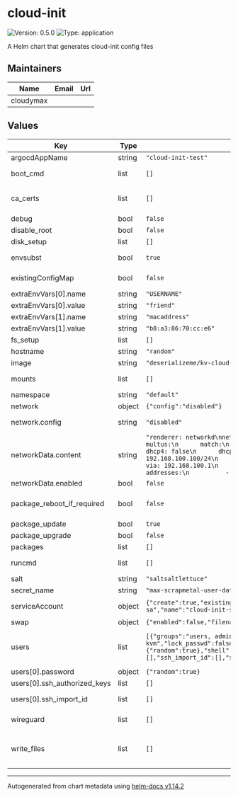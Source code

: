 # cloud-init

![Version: 0.5.0](https://img.shields.io/badge/Version-0.5.0-informational?style=flat-square) ![Type: application](https://img.shields.io/badge/Type-application-informational?style=flat-square)

A Helm chart that generates cloud-init config files

## Maintainers

| Name | Email | Url |
| ---- | ------ | --- |
| cloudymax |  |  |

## Values

| Key | Type | Default | Description |
|-----|------|---------|-------------|
| argocdAppName | string | `"cloud-init-test"` | - ArgoCD App name for optional resource tracking |
| boot_cmd | list | `[]` | Run arbitrary commands early in the boot process See https://cloudinit.readthedocs.io/en/latest/reference/modules.html#bootcmd |
| ca_certs | list | `[]` | Add CA certificates See https://cloudinit.readthedocs.io/en/latest/reference/modules.html#ca-certificates |
| debug | bool | `false` | when enabled job sleeps to allow user to exec into the container |
| disable_root | bool | `false` | Disable root login over ssh |
| disk_setup | list | `[]` |  |
| envsubst | bool | `true` | Run envsubst against bootcmd and runcmd fields at the beginning of templating Not an official part of cloid-init |
| existingConfigMap | bool | `false` | Dont recreate script configmap. Set to true when keeping multiple cloud-init secrets in the same namespace |
| extraEnvVars[0].name | string | `"USERNAME"` |  |
| extraEnvVars[0].value | string | `"friend"` |  |
| extraEnvVars[1].name | string | `"macaddress"` |  |
| extraEnvVars[1].value | string | `"b8:a3:86:70:cc:e6"` |  |
| fs_setup | list | `[]` |  |
| hostname | string | `"random"` | virtual-machine hostname |
| image | string | `"deserializeme/kv-cloud-init:v0.0.1"` | image version |
| mounts | list | `[]` | Set up mount points. mounts contains a list of lists. The inner list contains entries for an /etc/fstab line |
| namespace | string | `"default"` | namespace in which to create resources |
| network | object | `{"config":"disabled"}` | networking options |
| network.config | string | `"disabled"` | disable cloud-init’s network configuration capability and rely on other methods such as embedded configuration or other customisations. |
| networkData.content | string | `"renderer: networkd\nnetwork:\n  version: 2\n  ethernets:\n    multus:\n      match:\n        macaddress: ${macaddress}\n      dhcp4: false\n      dhcp6: false\n      addresses:\n        - 192.168.100.100/24\n      routes:\n        - to: default\n          via: 192.168.100.1\n      mtu: 1500\n      nameservers:\n        addresses:\n          - 192.168.100.1"` |  |
| networkData.enabled | bool | `false` |  |
| package_reboot_if_required | bool | `false` | Update, upgrade, and install packages See https://cloudinit.readthedocs.io/en/latest/reference/modules.html#package-update-upgrade-install |
| package_update | bool | `true` |  |
| package_upgrade | bool | `false` |  |
| packages | list | `[]` |  |
| runcmd | list | `[]` | Run arbitrary commands See https://cloudinit.readthedocs.io/en/latest/reference/modules.html#runcmd |
| salt | string | `"saltsaltlettuce"` | salt used for password generation |
| secret_name | string | `"max-scrapmetal-user-data"` | name of secret in which to save the user-data file |
| serviceAccount | object | `{"create":true,"existingServiceAccountName":"cloud-init-sa","name":"cloud-init-sa"}` | Choose weather to create a service-account or not. Once a SA has been created you should set this to false on subsequent runs. |
| swap | object | `{"enabled":false,"filename":"/swapfile","maxsize":"1G","size":"1G"}` | creates a swap file using human-readable values. |
| users | list | `[{"groups":"users, admin, docker, sudo, kvm","lock_passwd":false,"name":"pool","password":{"random":true},"shell":"/bin/bash","ssh_authorized_keys":[],"ssh_import_id":[],"sudo":"ALL=(ALL) NOPASSWD:ALL"}]` | user configuration options See https://cloudinit.readthedocs.io/en/latest/reference/modules.html#users-and-groups do NOT use 'admin' as username - it conflicts with multiele cloud-images |
| users[0].password | object | `{"random":true}` | set user password from existing secret or generate random |
| users[0].ssh_authorized_keys | list | `[]` | provider user ssh pub key as plaintext |
| users[0].ssh_import_id | list | `[]` | import user ssh public keys from github, gitlab, or launchpad See https://cloudinit.readthedocs.io/en/latest/reference/modules.html#ssh |
| wireguard | list | `[]` | add wireguard configuration from existing secret or as plain-text See https://cloudinit.readthedocs.io/en/latest/reference/modules.html#wireguard |
| write_files | list | `[]` | Write arbitrary files to disk. Files my be provided as plain-text or downloaded from a url See https://cloudinit.readthedocs.io/en/latest/reference/modules.html#write-files |

----------------------------------------------
Autogenerated from chart metadata using [helm-docs v1.14.2](https://github.com/norwoodj/helm-docs/releases/v1.14.2)
